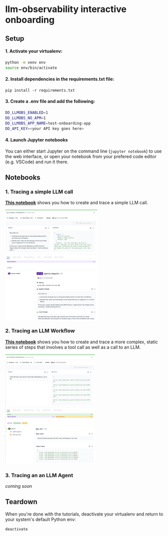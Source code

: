 # llm-observability interactive onboarding

## Setup

#### 1. Activate your virtualenv:

```bash
python -m venv env
source env/bin/activate
```

#### 2. Install dependencies in the requirements.txt file:

```
pip install -r requirements.txt
```

#### 3. Create a .env file and add the following:

```bash
DD_LLMOBS_ENABLED=1
DD_LLMOBS_NO_APM=1
DD_LLMOBS_APP_NAME=test-onboarding-app
DD_API_KEY=<your API key goes here>
```

#### 4. Launch Jupyter notebooks
You can either start Jupyter on the command line (`jupyter notebook`) to use the web interface, or open your notebook from your prefered code editor (e.g. VSCode) and run it there.

## Notebooks

### 1. Tracing a simple LLM call

**[This notebook](./1-llm-span.ipynb)** shows you how to create and trace a simple LLM call.

<img src="./images/llm-span.png" height="350" > 

### 2. Tracing an LLM Workflow

**[This notebook](./2-workflow-span.ipynb)** shows you how to create and trace a more complex, static series of steps that involves a tool call as well as a call to an LLM.

<img src="./images/workflow-span.png" height="350" > 

### 3. Tracing an an LLM Agent

_coming soon_

## Teardown

When you're done with the tutorials, deactivate your virtualenv and return to your system's default Python env:

```
deactivate
```
